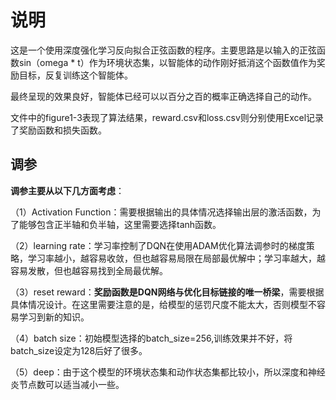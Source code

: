 # **说明**
这是一个使用深度强化学习反向拟合正弦函数的程序。主要思路是以输入的正弦函数sin（omega * t）作为环境状态集，以智能体的动作刚好抵消这个函数值作为奖励目标，反复训练这个智能体。

最终呈现的效果良好，智能体已经可以以百分之百的概率正确选择自己的动作。

文件中的figure1-3表现了算法结果，reward.csv和loss.csv则分别使用Excel记录了奖励函数和损失函数。
## 调参
**调参主要从以下几方面考虑**：

（1）Activation Function：需要根据输出的具体情况选择输出层的激活函数，为了能够包含正半轴和负半轴，这里需要选择tanh函数。

（2）learning rate：学习率控制了DQN在使用ADAM优化算法调参时的梯度策略，学习率越小，越容易收敛，但也越容易局限在局部最优解中；学习率越大，越容易发散，但也越容易找到全局最优解。

（3）reset reward：**奖励函数是DQN网络与优化目标链接的唯一桥梁**，需要根据具体情况设计。在这里需要注意的是，给模型的惩罚尺度不能太大，否则模型不容易学习到新的知识。

（4）batch size：初始模型选择的batch_size=256,训练效果并不好，将batch_size设定为128后好了很多。

（5）deep：由于这个模型的环境状态集和动作状态集都比较小，所以深度和神经炎节点数可以适当减小一些。



